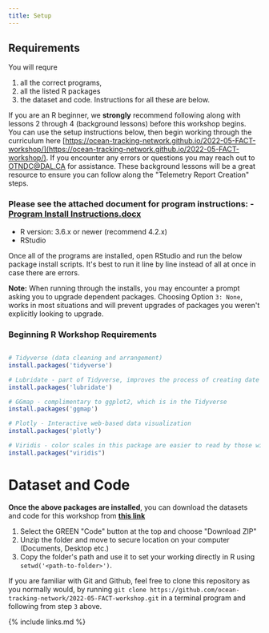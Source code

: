```yaml
---
title: Setup
---
```


## Requirements

You will requre 
1. all the correct programs, 
1. all the listed R packages 
1. the dataset and code. Instructions for all these are below.

If you are an R beginner, we **strongly** recommend following along with lessons 2 through 4 (background lessons) before this workshop begins. You can use the setup instructions below, then begin working through the curriculum here [https://ocean-tracking-network.github.io/2022-05-FACT-workshop/](https://ocean-tracking-network.github.io/2022-05-FACT-workshop/). If you encounter any errors or questions you may reach out to OTNDC@DAL.CA for assistance. These background lessons will be a great resource to ensure you can follow along the "Telemetry Report Creation" steps.


### Please see the attached document for program instructions: - [Program Install Instructions.docx](/Resources/install_instructions.docx)
- R version: 3.6.x or newer (recommend 4.2.x) 
- RStudio

Once all of the programs are installed, open RStudio and run the below package install scripts. It's best to run it line by line instead of all at once in case there are errors.

<b>Note:</b> When running through the installs, you may encounter a prompt asking you to upgrade dependent packages. Choosing Option `3: None`, works in most situations and will prevent upgrades of packages you weren't explicitly looking to upgrade.

### Beginning R Workshop Requirements

```r

# Tidyverse (data cleaning and arrangement)
install.packages('tidyverse')

# Lubridate - part of Tidyverse, improves the process of creating date objects
install.packages('lubridate')

# GGmap - complimentary to ggplot2, which is in the Tidyverse
install.packages('ggmap')

# Plotly - Interactive web-based data visualization
install.packages('plotly')

# Viridis - color scales in this package are easier to read by those with colorblindness, and print well in grey scale.
install.packages("viridis")
```


# Dataset and Code

<b>Once the above packages are installed</b>, you can download the datasets and code for this workshop from <b>[this link](https://github.com/ocean-tracking-network/2022-05-FACT-workshop)</b>

1. Select the GREEN "Code" button at the top and choose "Download ZIP"
1. Unzip the folder and move to secure location on your computer (Documents, Desktop etc.)
1. Copy the folder's path and use it to set your working directly in R using `setwd('<path-to-folder>')`.

If you are familiar with Git and Github, feel free to clone this repository as you normally would, by running `git clone https://github.com/ocean-tracking-network/2022-05-FACT-workshop.git` in a terminal program and following from step `3` above.





{% include links.md %}

